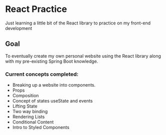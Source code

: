 # React Practice

Just learning a little bit of the React library to practice on my front-end development

## Goal

To eventually create my own personal website using the React library along with my pre-existing Spring Boot knowledge.

### Current concepts completed:
* Breaking up a website into components.
* Props
* Composition
* Concept of states useState and events
* Lifting State
* Two way binding
* Rendering Lists
* Conditional Content
* Intro to Styled Components
